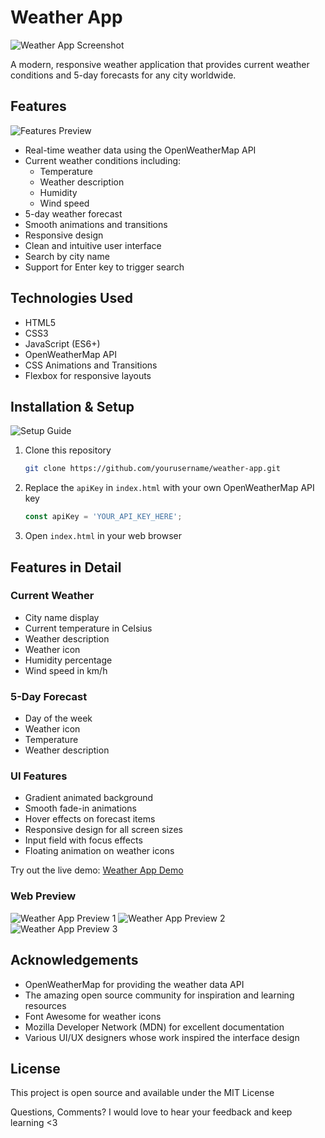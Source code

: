 # Weather App

![Weather App Screenshot](./assets/images/Screenshot-2025-01-02-141012.png)

A modern, responsive weather application that provides current weather conditions and 5-day forecasts for any city worldwide.

## Features

![Features Preview](./assets/images/Screenshot-2025-01-02-141037.png)

- Real-time weather data using the OpenWeatherMap API
- Current weather conditions including:
  - Temperature
  - Weather description
  - Humidity
  - Wind speed
- 5-day weather forecast
- Smooth animations and transitions
- Responsive design
- Clean and intuitive user interface
- Search by city name
- Support for Enter key to trigger search


## Technologies Used

- HTML5
- CSS3
- JavaScript (ES6+)
- OpenWeatherMap API
- CSS Animations and Transitions
- Flexbox for responsive layouts

## Installation & Setup

![Setup Guide](./assets/images/Screenshot-2025-01-02-141043.png)

1. Clone this repository
   ```bash
   git clone https://github.com/yourusername/weather-app.git
   ```
2. Replace the `apiKey` in `index.html` with your own OpenWeatherMap API key
   ```javascript
   const apiKey = 'YOUR_API_KEY_HERE';
   ```
3. Open `index.html` in your web browser

## Features in Detail

### Current Weather
- City name display
- Current temperature in Celsius
- Weather description
- Weather icon
- Humidity percentage
- Wind speed in km/h

### 5-Day Forecast
- Day of the week
- Weather icon
- Temperature
- Weather description

### UI Features
- Gradient animated background
- Smooth fade-in animations
- Hover effects on forecast items
- Responsive design for all screen sizes
- Input field with focus effects
- Floating animation on weather icons


Try out the live demo: [Weather App Demo](https://yourusername.github.io/weather-app)


### Web Preview
![Weather App Preview 1](./assets/images/Screenshot-2025-01-02-141050.png)
![Weather App Preview 2](./assets/images/Screenshot-2025-01-02-141056.png)
![Weather App Preview 3](./assets/images/Screenshot-2025-01-02-141103.png)

## Acknowledgements

- OpenWeatherMap for providing the weather data API
- The amazing open source community for inspiration and learning resources
- Font Awesome for weather icons
- Mozilla Developer Network (MDN) for excellent documentation
- Various UI/UX designers whose work inspired the interface design

## License

This project is open source and available under the MIT License

Questions, Comments? I would love to hear your feedback and keep learning <3
